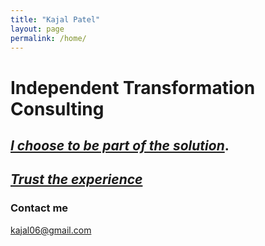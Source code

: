 ```yaml
---
title: "Kajal Patel"
layout: page
permalink: /home/
---
```


#  **Independent Transformation Consulting**

## [*I choose to be part of the solution*](https://h4ppyd4ys.github.io/about/).

## [*Trust the experience*](https://h4ppyd4ys.github.io/cv/)

### Contact me

[kajal06@gmail.com](mailto:kajal06@gmail.com)
